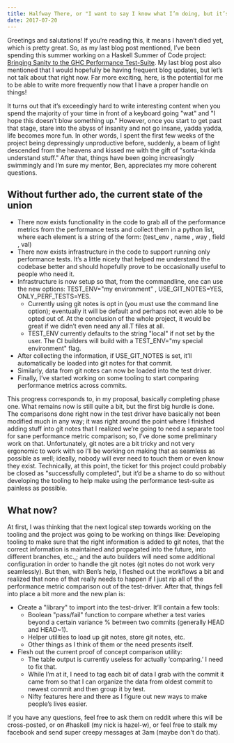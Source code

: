 ```yaml
---
title: Halfway There, or "I want to say I know what I’m doing, but it’s a dangerous thing to say"
date: 2017-07-20
---
```


Greetings and salutations! If you’re reading this, it means I haven’t died yet, which is pretty great.
So, as my last blog post mentioned, I’ve been spending this summer working on a Haskell Summer of Code project: [Bringing Sanity to the GHC Performance Test-Suite](./haskell-summer-of-code.md).
My last blog post also mentioned that I would hopefully be having frequent blog updates, but let’s not talk about that right now.
Far more exciting, here, is the potential for me to be able to write more frequently now that I have a proper handle on things!

It turns out that it’s exceedingly hard to write interesting content when you spend the majority of your time in front of a keyboard going "wat" and "I hope this doesn’t blow something up."
However, once you start to get past that stage, stare into the abyss of insanity and not go insane, yadda yadda, life becomes more fun.
In other words, I spent the first few weeks of the project being depressingly unproductive before, suddenly, a beam of light descended from the heavens and kissed me with the gift of "sorta-kinda understand stuff."
After that, things have been going increasingly swimmingly and I’m sure my mentor, Ben, appreciates my more coherent questions.

## Without further ado, the current state of the union

- There now exists functionality in the code to grab all of the performance metrics from the performance tests and collect them in a python list, where each element is a string of the form: (test_env , name , way , field , val)
- There now exists infrastructure in the code to support running only performance tests. It’s a little nicety that helped me understand the codebase better and should hopefully prove to be occasionally useful to people who need it.
- Infrastructure is now setup so that, from the commandline, one can use the new options: TEST_ENV="my environment" , USE_GIT_NOTES=YES, ONLY_PERF_TESTS=YES.
  - Currently using git notes is opt in (you must use the command line option); eventually it will be default and perhaps not even able to be opted out of. At the conclusion of the whole project, it would be great if we didn’t even need any all.T files at all.
  - TEST_ENV currently defaults to the string "local" if not set by the user. The CI builders will build with a TEST_ENV="my special environment" flag.
- After collecting the information, if USE_GIT_NOTES is set, it’ll automatically be loaded into git notes for that commit.
- Similarly, data from git notes can now be loaded into the test driver.
- Finally, I’ve started working on some tooling to start comparing performance metrics across commits.

This progress corresponds to, in my proposal, basically completing phase one. What remains now is still quite a bit, but the first big hurdle is done. The comparisons done right now in the test driver have basically not been modified much in any way; it was right around the point where I finished adding stuff into git notes that I realized we’re going to need a separate tool for sane performance metric comparison; so, I’ve done some preliminary work on that. Unfortunately, git notes are a bit tricky and not very ergonomic to work with so I’ll be working on making that as seamless as possible as well; ideally, nobody will ever need to touch them or even know they exist. Technically, at this point, the ticket for this project could probably be closed as
"successfully completed", but it’d be a shame to do so without developing the tooling to help make using the performance test-suite as painless as possible.

## What now?

At first, I was thinking that the next logical step towards working on the tooling and the project was going to be working on things like: Developing tooling to make sure that the right information is added to git notes, that the correct information is maintained and propagated into the future, into different branches, etc.,; and the auto builders will need some additional configuration in order to handle the git notes (git notes do not work very seamlessly). But then, with Ben’s help, I fleshed out the workflows a bit and realized that none of that really needs to happen if I just rip all of the performance metric comparison out of the test-driver. After that, things fell into place a bit more and the new plan is:

- Create a "library" to import into the test-driver. It’ll contain a few tools:
  - Boolean "pass/fail" function to compare whether a test varies beyond a certain variance % between two commits (generally HEAD and HEAD~1).
  - Helper utilities to load up git notes, store git notes, etc.
  - Other things as I think of them or the need presents itself.
- Flesh out the current proof of concept comparison utility:
  - The table output is currently useless for actually ‘comparing.’ I need to fix that.
  - While I’m at it, I need to tag each bit of data I grab with the commit it came from so that I can organize the data from oldest commit to newest commit and then group it by test.
  - Nifty features here and there as I figure out new ways to make people’s lives easier.

If you have any questions, feel free to ask them on reddit where this will be cross-posted, or on #haskell (my nick is hazel-w), or feel free to stalk my facebook and send super creepy messages at 3am (maybe don’t do that).
